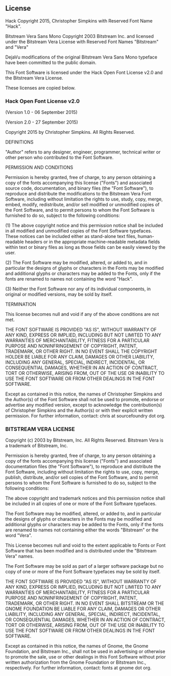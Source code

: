 ## License

Hack Copyright 2015, Christopher Simpkins with Reserved Font Name "Hack".

Bitstream Vera Sans Mono Copyright 2003 Bitstream Inc. and licensed under the Bitstream Vera License with Reserved Font Names "Bitstream" and "Vera"

DejaVu modifications of the original Bitstream Vera Sans Mono typeface have been committed to the public domain.



This Font Software is licensed under the Hack Open Font License v2.0 and the Bitstream Vera License.

These licenses are copied below.


### Hack Open Font License v2.0

(Version 1.0 - 06 September 2015)

(Version 2.0 - 27 September 2015)

Copyright 2015 by Christopher Simpkins. All Rights Reserved.

DEFINITIONS

"Author" refers to any designer, engineer, programmer, technical writer or other person who contributed to the Font Software.

PERMISSION AND CONDITIONS

Permission is hereby granted, free of charge, to any person obtaining a copy of the fonts accompanying this license ("Fonts") and associated source code, documentation, and binary files (the "Font Software"), to reproduce and distribute the modifications to the Bitstream Vera Font Software, including without limitation the rights to use, study, copy, merge, embed, modify, redistribute, and/or sell modified or unmodified copies of the Font Software, and to permit persons to whom the Font Software is furnished to do so, subject to the following conditions:

(1) The above copyright notice and this permission notice shall be included in all modified and unmodified copies of the Font Software typefaces. These notices can be included either as stand-alone text files, human-readable headers or in the appropriate machine-readable metadata fields within text or binary files as long as those fields can be easily viewed by the user.

(2) The Font Software may be modified, altered, or added to, and in particular the designs of glyphs or characters in the Fonts may be modified and additional glyphs or characters may be added to the Fonts, only if the fonts are renamed to names not containing the word "Hack".

(3) Neither the Font Software nor any of its individual components, in original or modified versions, may be sold by itself.

TERMINATION

This license becomes null and void if any of the above conditions are not met.

THE FONT SOFTWARE IS PROVIDED "AS IS", WITHOUT WARRANTY OF ANY KIND, EXPRESS OR IMPLIED, INCLUDING BUT NOT LIMITED TO ANY WARRANTIES OF MERCHANTABILITY, FITNESS FOR A PARTICULAR PURPOSE AND NONINFRINGEMENT OF COPYRIGHT, PATENT, TRADEMARK, OR OTHER RIGHT. IN NO EVENT SHALL THE COPYRIGHT HOLDER BE LIABLE FOR ANY CLAIM, DAMAGES OR OTHER LIABILITY, INCLUDING ANY GENERAL, SPECIAL, INDIRECT, INCIDENTAL, OR CONSEQUENTIAL DAMAGES, WHETHER IN AN ACTION OF CONTRACT, TORT OR OTHERWISE, ARISING FROM, OUT OF THE USE OR INABILITY TO USE THE FONT SOFTWARE OR FROM OTHER DEALINGS IN THE FONT SOFTWARE.

Except as contained in this notice, the names of Christopher Simpkins and the Author(s) of the Font Software shall not be used to promote, endorse or advertise any modified version, except to acknowledge the contribution(s) of Christopher Simpkins and the Author(s) or with their explicit written permission.  For further information, contact: chris at sourcefoundry dot org.



### BITSTREAM VERA LICENSE

Copyright (c) 2003 by Bitstream, Inc. All Rights Reserved. Bitstream Vera is a trademark of Bitstream, Inc.

Permission is hereby granted, free of charge, to any person obtaining a copy of the fonts accompanying this license ("Fonts") and associated documentation files (the "Font Software"), to reproduce and distribute the Font Software, including without limitation the rights to use, copy, merge, publish, distribute, and/or sell copies of the Font Software, and to permit persons to whom the Font Software is furnished to do so, subject to the following conditions:

The above copyright and trademark notices and this permission notice shall be included in all copies of one or more of the Font Software typefaces.

The Font Software may be modified, altered, or added to, and in particular the designs of glyphs or characters in the Fonts may be modified and additional glyphs or characters may be added to the Fonts, only if the fonts are renamed to names not containing either the words "Bitstream" or the word "Vera".

This License becomes null and void to the extent applicable to Fonts or Font Software that has been modified and is distributed under the "Bitstream Vera" names.

The Font Software may be sold as part of a larger software package but no copy of one or more of the Font Software typefaces may be sold by itself.

THE FONT SOFTWARE IS PROVIDED "AS IS", WITHOUT WARRANTY OF ANY KIND, EXPRESS OR IMPLIED, INCLUDING BUT NOT LIMITED TO ANY WARRANTIES OF MERCHANTABILITY, FITNESS FOR A PARTICULAR PURPOSE AND NONINFRINGEMENT OF COPYRIGHT, PATENT, TRADEMARK, OR OTHER RIGHT. IN NO EVENT SHALL BITSTREAM OR THE GNOME FOUNDATION BE LIABLE FOR ANY CLAIM, DAMAGES OR OTHER LIABILITY, INCLUDING ANY GENERAL, SPECIAL, INDIRECT, INCIDENTAL, OR CONSEQUENTIAL DAMAGES, WHETHER IN AN ACTION OF CONTRACT, TORT OR OTHERWISE, ARISING FROM, OUT OF THE USE OR INABILITY TO USE THE FONT SOFTWARE OR FROM OTHER DEALINGS IN THE FONT SOFTWARE.

Except as contained in this notice, the names of Gnome, the Gnome Foundation, and Bitstream Inc., shall not be used in advertising or otherwise to promote the sale, use or other dealings in this Font Software without prior written authorization from the Gnome Foundation or Bitstream Inc., respectively. For further information, contact: fonts at gnome dot org.
